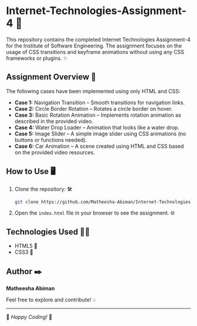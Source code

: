 # Internet-Technologies-Assignment-4 🚀

This repository contains the completed Internet Technologies Assignment-4 for the Institute of Software Engineering. The assignment focuses on the usage of CSS transitions and keyframe animations without using any CSS frameworks or plugins. ✨

## Assignment Overview 📝

The following cases have been implemented using only HTML and CSS:

- **Case 1:** Navigation Transition – Smooth transitions for navigation links. 
- **Case 2:** Circle Border Rotation – Rotates a circle border on hover. 
- **Case 3:** Basic Rotation Animation – Implements rotation animation as described in the provided video. 
- **Case 4:** Water Drop Loader – Animation that looks like a water drop. 
- **Case 5:** Image Slider – A simple image slider using CSS animations (no buttons or functions needed). 
- **Case 6:** Car Animation – A scene created using HTML and CSS based on the provided video resources. 

## How to Use 🖥️

1. Clone the repository: 🛠️

    ```bash
    git clone https://github.com/Matheesha-Abiman/Internet-Technologies-Assignment-4.git
    ```

3. Open the `index.html` file in your browser to see the assignment. 🌐

## Technologies Used 🧑‍💻

- HTML5 📝
- CSS3 🎨

## Author ✒️

**Matheesha Abiman**  

Feel free to explore and contribute! 💡

---

🌟 _Happy Coding!_ 🌟
